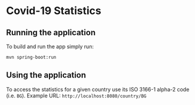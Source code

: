 # Covid-19 Statistics

## Running the application

To build and run the app simply run:

```shell
mvn spring-boot:run
```

## Using the application

To access the statistics for a given country use its ISO 3166-1 alpha-2 code (i.e. `BG`). Example
URL: `http://localhost:8080/country/BG`
